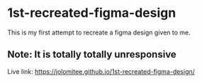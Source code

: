 # 1st-recreated-figma-design
This is my first attempt to recreate a figma design given to me.
## Note: It is totally totally unresponsive
Live link: https://jolomitee.github.io/1st-recreated-figma-design/

